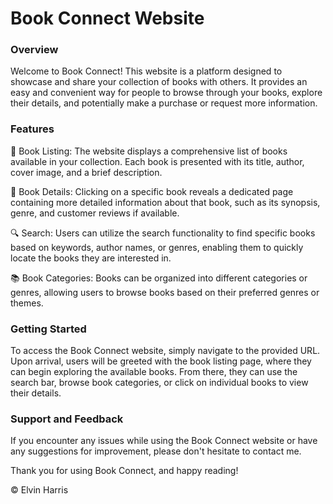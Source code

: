 # Book Connect Website

### Overview 

Welcome to Book Connect! This website is a platform designed to showcase and share your collection of books with others. It provides an easy and convenient way for people to browse through your books, explore their details, and potentially make a purchase or request more information.

### Features

📑 Book Listing: The website displays a comprehensive list of books available in your collection. Each book is presented with its title, author, cover image, and a brief description.

📖 Book Details: Clicking on a specific book reveals a dedicated page containing more detailed information about that book, such as its synopsis, genre, and customer reviews if available.

🔍 Search: Users can utilize the search functionality to find specific books based on keywords, author names, or genres, enabling them to quickly locate the books they are interested in.

📚 Book Categories: Books can be organized into different categories or genres, allowing users to browse books based on their preferred genres or themes.

### Getting Started
To access the Book Connect website, simply navigate to the provided URL. Upon arrival, users will be greeted with the book listing page, where they can begin exploring the available books. From there, they can use the search bar, browse book categories, or click on individual books to view their details.

### Support and Feedback
If you encounter any issues while using the Book Connect website or have any suggestions for improvement, please don't hesitate to contact me.

Thank you for using Book Connect, and happy reading!

© Elvin Harris
